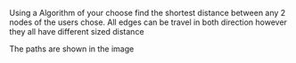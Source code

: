 Using a Algorithm of your choose find the shortest distance between any 2 nodes of the users chose. All edges can be travel in both direction however they all have different sized distance

The paths are shown in the image